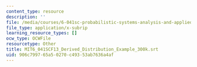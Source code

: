 ```yaml
---
content_type: resource
description: ''
file: /media/courses/6-041sc-probabilistic-systems-analysis-and-applied-probability-fall-2013/906c799765a50270c49353ab7636a4af_MIT6_041SCF13_Derived_Distribution_Example_300k.srt
file_type: application/x-subrip
learning_resource_types: []
ocw_type: OCWFile
resourcetype: Other
title: MIT6_041SCF13_Derived_Distribution_Example_300k.srt
uid: 906c7997-65a5-0270-c493-53ab7636a4af
---
```

